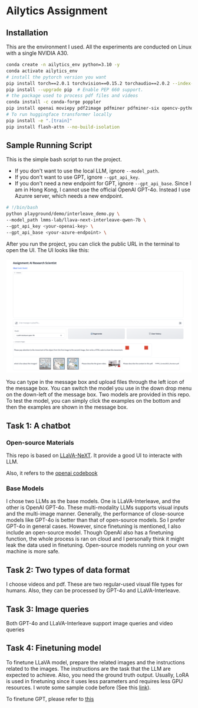 # Ailytics Assignment

## Installation
This are the environment I used. All the experiments are conducted on Linux with a single NVIDIA A30.
```bash
conda create -n ailytics_env python=3.10 -y
conda activate ailytics_env
# install the pytorch version you want
pip install torch==2.0.1 torchvision==0.15.2 torchaudio==2.0.2 --index-url https://download.pytorch.org/whl/cu118 
pip install --upgrade pip  # Enable PEP 660 support.
# the package used to process pdf files and videos
conda install -c conda-forge poppler
pip install openai moviepy pdf2image pdfminer pdfminer-six opencv-python 
# To run huggingface transformer locally
pip install -e ".[train]"
pip install flash-attn --no-build-isolation 
```


## Sample Running Script
This is the simple bash script to run the project.
- If you don't want to use the local LLM, ignore `--model_path`.
- If you don't want to use GPT, ignore `--gpt_api_key`.
- If you don't need a new endpoint for GPT, ignore `--gpt_api_base`. Since I am in Hong Kong, I cannot use the official OpenAI GPT-4o. Instead I use Azunre server, which needs a new endpoint. 

```bash
# !/bin/bash
python playground/demo/interleave_demo.py \
--model_path lmms-lab/llava-next-interleave-qwen-7b \
--gpt_api_key <your-openai-key> \
--gpt_api_base <your-azure-endpoint> \
```

After you run the project, you can click the public URL in the terminal to open the UI. The UI looks like this:

![UI](./img_doc/ui.png)

You can type in the message box and upload files through the left icon of the message box. You can switch the model you use in the down drop menu on the down-left of the message box. Two models are provided in this repo. To test the model, you can simply click the examples on the bottom and then the examples are shown in the message box.

## Task 1: A chatbot 

### Open-source Materials
This repo is based on [LLaVA-NeXT](https://github.com/LLaVA-VL/LLaVA-NeXT/?tab=readme-ov-file). It provide a good UI to interacte with LLM. 

Also, it refers to the [openai codebook](https://github.com/openai/openai-cookbook)

### Base Models
I chose two LLMs as the base models. One is LLaVA-Interleave, and the other is OpenAI GPT-4o. These multi-modality LLMs supports visual inputs and the multi-image manner. Generally, the performance of close-source models like GPT-4o is better than that of open-source models. So I prefer GPT-4o in general cases. However, since finetuning is mentioned, I also include an open-source model. Though OpenAI also has a finetuning function, the whole process is ran on cloud and I personally think it might leak the data used in finetuning. Open-source models running on your own machine is more safe.




## Task 2: Two types of data format

I choose videos and pdf. These are two regular-used visual file types for humans. Also, they can be processed by GPT-4o and LLaVA-Interleave.

## Task 3: Image queries

Both GPT-4o and LLaVA-Interleave support image queries and video queries

## Task 4: Finetuning model

To finetune LLaVA model, prepare the related images and the instructions related to the images. The instructions are the task that the LLM are expected to achieve. Also, you need the ground truth output. Usually, LoRA is used in finetuning since it uses less parameters and requires less GPU resources. I wrote some sample code before (See this [link](https://huggingface.co/lyclyc52/llava_finetune/tree/main)).

To finetune GPT, please refer to [this](https://github.com/openai/openai-cookbook/tree/main/examples/fine-tuned_qa)